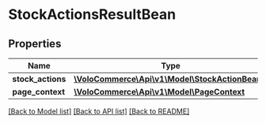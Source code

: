 # StockActionsResultBean

## Properties
Name | Type | Description | Notes
------------ | ------------- | ------------- | -------------
**stock_actions** | [**\VoloCommerce\Api\v1\Model\StockActionBean[]**](StockActionBean.md) |  | [optional] 
**page_context** | [**\VoloCommerce\Api\v1\Model\PageContext**](PageContext.md) |  | [optional] 

[[Back to Model list]](../README.md#documentation-for-models) [[Back to API list]](../README.md#documentation-for-api-endpoints) [[Back to README]](../README.md)


